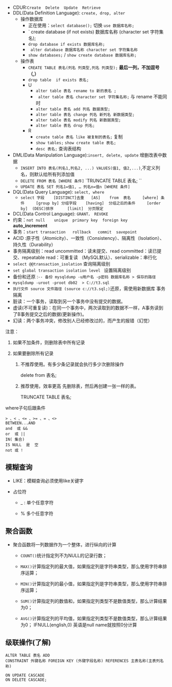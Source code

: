 * CDUR:`Create  Delete  Update  Retrieve`
* DDL(Data Definition Language):      `create, drop, alter`
	*  操作数据库
		*  正在使用：`select database();`  切换  `use 数据库名称;`
		*  ` create database (if not exists) 数据库名称 (character set 字符集名);
		*  `drop database if exists 数据库名称;`
		*  ` alter database 数据库名称 character set 字符集名称`
		*  `show databases;`   /  `show create database 数据库名称;`
	* 操作表
		* `CREATE TABLE 表名(列名 列类型,列名 列类型);` **最后一列，不加逗号（,）**
		* `drop table  if exists 表名;`
		* U
			* `alter table 表名 rename to 新的表名 ;`
			* ` alter table 表名 character set 字符集名称;`	  与 rename 不能同时
			*  `alter table 表名 add 列名 数据类型;`
			* `alter table 表名 change 列名 新列名 新数据类型;  `
			*  `alter table 表名 modify 列名 新数据类型;`
			* `alter table 表名 drop 列名;`
		* R
			* `create table 表名 like 被复制的表名;` 复制
			* `show tables;`                   `show create table 表名;`
			* `desc 表名;`  查询表结构
* DML(Data Manipulation Language):`insert, delete, update`   增删改表中数据
	* `INSERT INTO 表名(列名1,列名2, ...) VALUES(值1, 值2,...)`,不定义列名，则默认给所有列添加值
	* `DELETE FROM 表名 [WHERE 条件]`   `TRUNCATE TABLE 表名; ``
	* `UPDATE 表名 SET 列名1=值1, … 列名n=值n [WHERE 条件]`
* DQL(Data Query Language): `select, where`
	* `select 字段    [DISTINCT]去重   [AS]    from  表名     [where] 条件     [group by] 分组字段    [having]  分组之后的条件     [order by]  (DESC)排序      [limit]  分页限定`
* DCL(Data Control Language): `GRANT， REVOKE`
* 约束：`not null    unique  primary key  foreign key  `    **auto_increment**
* 事务：`start transaction   rollback   commit  savepoint  `
* ACID :原子性（Atomicity）、一致性（Consistency）、隔离性（Isolation）、持久性（Durability）
* 事务隔离级别：read uncommitted：读未提交、read committed：读已提交、repeatable read：可重复读 （MySQL默认）、serializable：串行化
* `select @@transaction_isolation`  查询隔离级别
* `set global transaction isolation level ` 设置隔离级别
* 备份和还原 :`-- 备份 mysqldump -u用户名 -p密码 数据库名称 > 保存的路径`
* `mysqldump -uroot -proot db02  > C://t3.sql`
* `执行文件 source 文件路径 (source c://t3.sql;)`还原，需使用新数据库
事务隔离
* 脏读：一个事务，读取到另一个事务中没有提交的数据。
* 虚读(不可重复读)：在同一个事务中，两次读取到的数据不一样，A事务读到了B事务提交之后的数据(更新操作)。
* 幻读：两个事务冲突，修改别人已经修改过的，而产生的报错（幻觉）

注意：
1. 如果不加条件，则删除表中所有记录
2. 如果要删除所有记录
    
    1. 不推荐使用。有多少条记录就会执行多少次删除操作
        
        delete from 表名;
        
    2. 推荐使用，效率更高 先删除表，然后再创建一张一样的表。
        
        TRUNCATE TABLE 表名; 
        
where子句后跟条件
```
> 、< 、<= 、>= 、= 、<>  
BETWEEN...AND  
and  或 &&
or  或 || 
IN( 集合)
IS NULL  是  空
not 或 !
```

## 模糊查询

- LIKE：模糊查询必须使用like关键字
    
- 占位符
    
    - _ : 单个任意字符
        
    - % 多个任意字符

## 聚合函数

- 聚合函数将一列数据作为一个整体，进行纵向的计算
    
    - `COUNT()`统计指定列不为NULL的记录行数；
        
    - `MAX()`计算指定列的最大值，如果指定列是字符串类型，那么使用字符串排序运算；
        
    - `MIN()`计算指定列的最小值，如果指定列是字符串类型，那么使用字符串排序运算；
        
    - `SUM()`计算指定列的数值和，如果指定列类型不是数值类型，那么计算结果为0；
        
    - `AVG()`计算指定列的平均值，如果指定列类型不是数值类型，那么计算结果为0；
IFNULL(english,0)   英语是null name就按照0分计算
## 级联操作(了解)

```
ALTER TABLE 表名 ADD 
CONSTRAINT 外键名称 FOREIGN KEY (外键字段名称) REFERENCES 主表名称(主表列名称) 

ON UPDATE CASCADE 
ON DELETE CASCADE;
```



